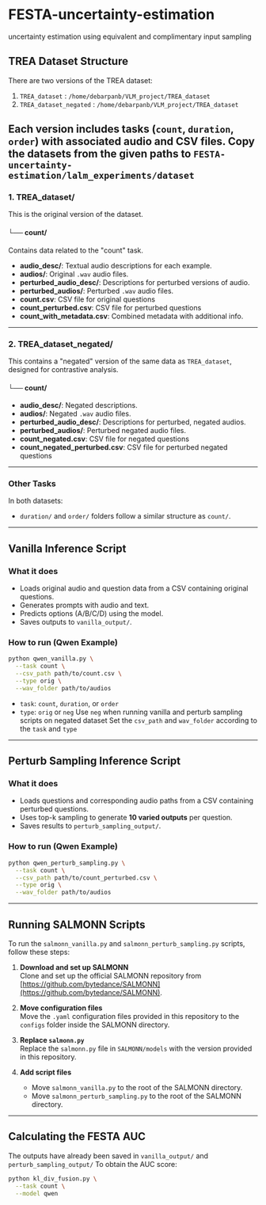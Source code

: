 # FESTA-uncertainty-estimation
uncertainty estimation using equivalent and complimentary input sampling

## TREA Dataset Structure

There are two versions of the TREA dataset:
1. `TREA_dataset` : `/home/debarpanb/VLM_project/TREA_dataset`
2. `TREA_dataset_negated` : `/home/debarpanb/VLM_project/TREA_dataset`

Each version includes tasks (`count`, `duration`, `order`) with associated audio and CSV files.
Copy the datasets from the given paths to `FESTA-uncertainty-estimation/lalm_experiments/dataset`
---

### 1. TREA_dataset/

This is the original version of the dataset.

#### └── count/
Contains data related to the "count" task.

- **audio_desc/**: Textual audio descriptions for each example.
- **audios/**: Original `.wav` audio files.
- **perturbed_audio_desc/**: Descriptions for perturbed versions of audio.
- **perturbed_audios/**: Perturbed `.wav` audio files.
- **count.csv**: CSV file for original questions
- **count_perturbed.csv**: CSV file for perturbed questions
- **count_with_metadata.csv**: Combined metadata with additional info.

---

### 2. TREA_dataset_negated/

This contains a "negated" version of the same data as `TREA_dataset`, designed for contrastive analysis.

#### └── count/
- **audio_desc/**: Negated descriptions.
- **audios/**: Negated `.wav` audio files.
- **perturbed_audio_desc/**: Descriptions for perturbed, negated audios.
- **perturbed_audios/**: Perturbed negated audio files.
- **count_negated.csv**: CSV file for negated questions
- **count_negated_perturbed.csv**: CSV file for perturbed negated questions

---

### Other Tasks
In both datasets:
- `duration/` and `order/` folders follow a similar structure as `count/`.

---
## Vanilla Inference Script
### What it does
- Loads original audio and question data from a CSV containing original questions.
- Generates prompts with audio and text.
- Predicts options (A/B/C/D) using the model.
- Saves outputs to `vanilla_output/`.

### How to run (Qwen Example)
```bash
python qwen_vanilla.py \
  --task count \
  --csv_path path/to/count.csv \
  --type orig \
  --wav_folder path/to/audios
```

* `task`: `count`, `duration`, or `order`
* `type`: `orig` or `neg`
Use `neg` when running vanilla and perturb sampling scripts on negated dataset
Set the `csv_path` and `wav_folder` according to the `task` and `type`

---

## Perturb Sampling Inference Script
### What it does
- Loads questions and corresponding audio paths from a CSV containing perturbed questions.
- Uses top-k sampling to generate **10 varied outputs** per question.
- Saves results to `perturb_sampling_output/`.

### How to run (Qwen Example)
```bash
python qwen_perturb_sampling.py \
  --task count \
  --csv_path path/to/count_perturbed.csv \
  --type orig \
  --wav_folder path/to/audios
```
---
## Running SALMONN Scripts

To run the `salmonn_vanilla.py` and `salmonn_perturb_sampling.py` scripts, follow these steps:

1. **Download and set up SALMONN**  
   Clone and set up the official SALMONN repository from [https://github.com/bytedance/SALMONN](https://github.com/bytedance/SALMONN).

2. **Move configuration files**  
   Move the `.yaml` configuration files provided in this repository to the `configs` folder inside the SALMONN directory.

3. **Replace `salmonn.py`**  
   Replace the `salmonn.py` file in `SALMONN/models` with the version provided in this repository.

4. **Add script files**  
   - Move `salmonn_vanilla.py` to the root of the SALMONN directory.  
   - Move `salmonn_perturb_sampling.py` to the root of the SALMONN directory.

---

## Calculating the FESTA AUC
The outputs have already been saved in `vanilla_output/` and `perturb_sampling_output/`
To obtain the AUC score:

```bash
python kl_div_fusion.py \
  --task count \
  --model qwen
```


